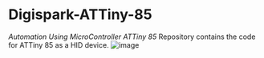 # Digispark-ATTiny-85
*Automation Using MicroController ATTiny 85*
Repository contains the code for ATTiny 85 as a HID device.
![image](https://github.com/Hammad-Bubere/Digispark-ATTiny-85/assets/76731254/bf33a53f-a6a3-4432-9b20-d538c1a14daf)
